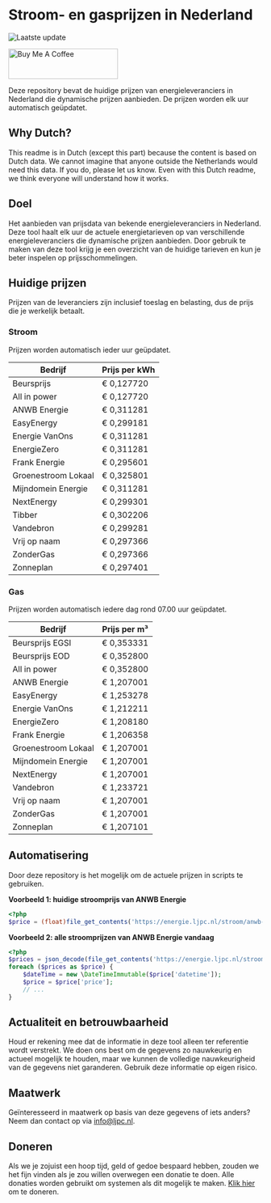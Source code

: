 # Stroom- en gasprijzen in Nederland

![Laatste update](https://img.shields.io/badge/laatste%20update-2025--06--06%2022%3A00%20CET-brightgreen)

<a href="https://www.buymeacoffee.com/Lars-" target="_blank"><img src="https://cdn.buymeacoffee.com/buttons/v2/default-orange.png" alt="Buy Me A Coffee" height="60" style="height: 60px !important;width: 217px !important;" ></a>

Deze repository bevat de huidige prijzen van energieleveranciers in Nederland die dynamische prijzen aanbieden. De prijzen worden elk uur automatisch geüpdatet.

## Why Dutch?

This readme is in Dutch (except this part) because the content is based on Dutch data. We cannot imagine that anyone outside the Netherlands would need this data. If you do, please let us know. Even with this Dutch readme, we think
everyone will understand how it works.

## Doel

Het aanbieden van prijsdata van bekende energieleveranciers in Nederland. Deze tool haalt elk uur de actuele energietarieven op van verschillende energieleveranciers die dynamische prijzen aanbieden. Door gebruik te maken van deze tool
krijg je een overzicht van de huidige tarieven en kun je beter inspelen op prijsschommelingen.

## Huidige prijzen

Prijzen van de leveranciers zijn inclusief toeslag en belasting, dus de prijs die je werkelijk betaalt.

### Stroom

Prijzen worden automatisch ieder uur geüpdatet.

 Bedrijf | Prijs per kWh 
---------|---------------
Beursprijs | € 0,127720
All in power | € 0,127720
ANWB Energie | € 0,311281
EasyEnergy | € 0,299181
Energie VanOns | € 0,311281
EnergieZero | € 0,311281
Frank Energie | € 0,295601
Groenestroom Lokaal | € 0,325801
Mijndomein Energie | € 0,311281
NextEnergy | € 0,299301
Tibber | € 0,302206
Vandebron | € 0,299281
Vrij op naam | € 0,297366
ZonderGas | € 0,297366
Zonneplan | € 0,297401


### Gas

Prijzen worden automatisch iedere dag rond 07.00 uur geüpdatet.

 Bedrijf | Prijs per m³ 
---------|--------------
Beursprijs EGSI | € 0,353331
Beursprijs EOD | € 0,352800
All in power | € 0,352800
ANWB Energie | € 1,207001
EasyEnergy | € 1,253278
Energie VanOns | € 1,212211
EnergieZero | € 1,208180
Frank Energie | € 1,206358
Groenestroom Lokaal | € 1,207001
Mijndomein Energie | € 1,207001
NextEnergy | € 1,207001
Vandebron | € 1,233721
Vrij op naam | € 1,207001
ZonderGas | € 1,207001
Zonneplan | € 1,207101


## Automatisering

Door deze repository is het mogelijk om de actuele prijzen in scripts te gebruiken.

**Voorbeeld 1: huidige stroomprijs van ANWB Energie**

```php
<?php
$price = (float)file_get_contents('https://energie.ljpc.nl/stroom/anwb-energie-nu.txt');

```

**Voorbeeld 2: alle stroomprijzen van ANWB Energie vandaag**

```php
<?php
$prices = json_decode(file_get_contents('https://energie.ljpc.nl/stroom/all-in-power-vandaag.json'),true);
foreach ($prices as $price) {
    $dateTime = new \DateTimeImmutable($price['datetime']);
    $price = $price['price'];
    // ...
}
```

## Actualiteit en betrouwbaarheid

Houd er rekening mee dat de informatie in deze tool alleen ter referentie wordt verstrekt. We doen ons best om de gegevens zo nauwkeurig en actueel mogelijk te houden, maar we kunnen de volledige nauwkeurigheid van de gegevens niet
garanderen. Gebruik deze informatie op eigen risico.

## Maatwerk

Geïnteresseerd in maatwerk op basis van deze gegevens of iets anders? Neem dan contact op
via [info@ljpc.nl](mailto:info@ljpc.nl?subject=Energie%20prijzen).

## Doneren

Als we je zojuist een hoop tijd, geld of gedoe bespaard hebben, zouden we het fijn vinden als je zou willen overwegen een
donatie te doen. Alle donaties worden gebruikt om systemen als dit mogelijk te
maken. [Klik hier](https://www.buymeacoffee.com/Lars-) om te doneren.
